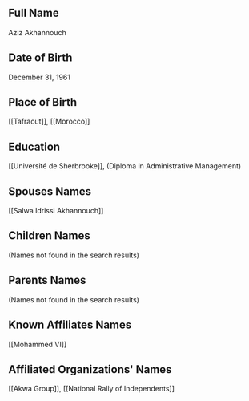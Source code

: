 ## Full Name
Aziz Akhannouch

## Date of Birth
December 31, 1961

## Place of Birth
[[Tafraout]], [[Morocco]]

## Education
[[Université de Sherbrooke]], (Diploma in Administrative Management)

## Spouses Names
[[Salwa Idrissi Akhannouch]]

## Children Names
(Names not found in the search results)

## Parents Names
(Names not found in the search results)

## Known Affiliates Names
[[Mohammed VI]]

## Affiliated Organizations' Names
[[Akwa Group]], [[National Rally of Independents]]

